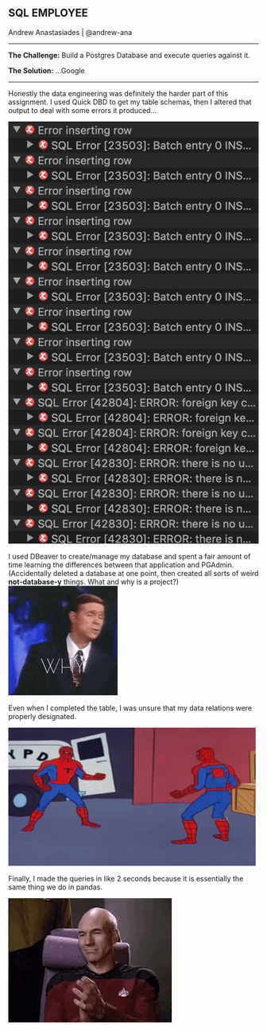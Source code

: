 ## SQL EMPLOYEE
Andrew Anastasiades | @andrew-ana

---

**The Challenge:** Build a Postgres Database and execute queries against it.  



**The Solution:**  ...Google  

---

Honestly the data engineering was definitely the harder part of this assignment. I used Quick DBD to get my table schemas, then I altered that output to deal with some errors it produced... 

![ERROR!](/Resources/ERRORS.png)  

I used DBeaver to create/manage my database and spent a fair amount of time learning the differences between that application and PGAdmin. (Accidentally deleted a database at one point, then created all sorts of weird **not-database-y** things. What and why is a project?)  
![WHY](https://github.com/andrew-ana/sql-challenge/blob/main/Resources/why.gif)  

Even when I completed the table, I was unsure that my data relations were properly designated.

![SPIDEY](https://github.com/andrew-ana/sql-challenge/blob/main/Resources/spidey.gif)  


Finally, I made the queries in like 2 seconds because it is essentially the same thing we do in pandas.  

![Winner](https://github.com/andrew-ana/sql-challenge/blob/main/Resources/winner.gif) 

